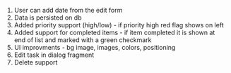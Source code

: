 1. User can add date from the edit form 
2. Data is persisted on db
3. Added priority support (high/low) - if priority high red flag shows on left
4. Added support for completed items - if item completed it is shown at end of list and marked with a green checkmark
5. UI improvments - bg image, images, colors, positioning
6. Edit task in dialog fragment
7. Delete support
